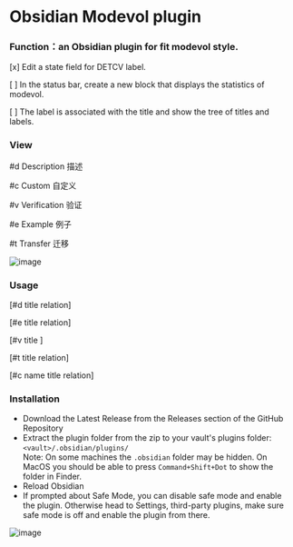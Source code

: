 # Obsidian Modevol plugin
### Function：an Obsidian plugin for fit modevol style.

[x] Edit a state field for DETCV label.

[ ] In the status bar, create a new block that displays the statistics of modevol.

[ ] The label is associated with the title and show the tree of titles and labels.

### View 

#d Description 描述

#c Custom 自定义

#v Verification 验证    

#e Example 例子 

#t  Transfer 迁移     

![image](https://user-images.githubusercontent.com/12016782/218115364-1aaf0e6f-a14e-4614-afd2-4061e8d741c7.png)

### Usage

[#d title relation]

[#e title relation]

[#v title ]

[#t title relation]

[#c name title relation]

### Installation

-   Download the Latest Release from the Releases section of the GitHub Repository
-   Extract the plugin folder from the zip to your vault's plugins folder: `<vault>/.obsidian/plugins/`  
    Note: On some machines the `.obsidian` folder may be hidden. On MacOS you should be able to press `Command+Shift+Dot` to show the folder in Finder.
-   Reload Obsidian
-   If prompted about Safe Mode, you can disable safe mode and enable the plugin.
    Otherwise head to Settings, third-party plugins, make sure safe mode is off and
    enable the plugin from there.

![image](https://user-images.githubusercontent.com/12016782/218239969-4f6687ff-d3f0-4fc3-be78-a2e447864530.png)
